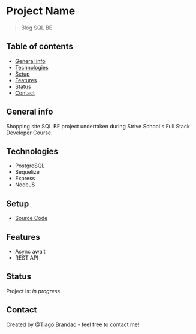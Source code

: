 # Project Name

> Blog SQL BE

## Table of contents

- [General info](#general-info)
- [Technologies](#technologies)
- [Setup](#setup)
- [Features](#features)
- [Status](#status)
- [Contact](#contact)

## General info

Shopping site SQL BE project undertaken during Strive School's Full Stack Developer Course.

## Technologies

- PostgreSQL
- Sequelize
- Express
- NodeJS

## Setup

- [Source Code](https://github.com/brandaspt/blog_be_sqlize/)

## Features

- Async await
- REST API

## Status

Project is: _in progress_.

## Contact

Created by [@Tiago Brandao](https://www.imtiago.world/) - feel free to contact me!
